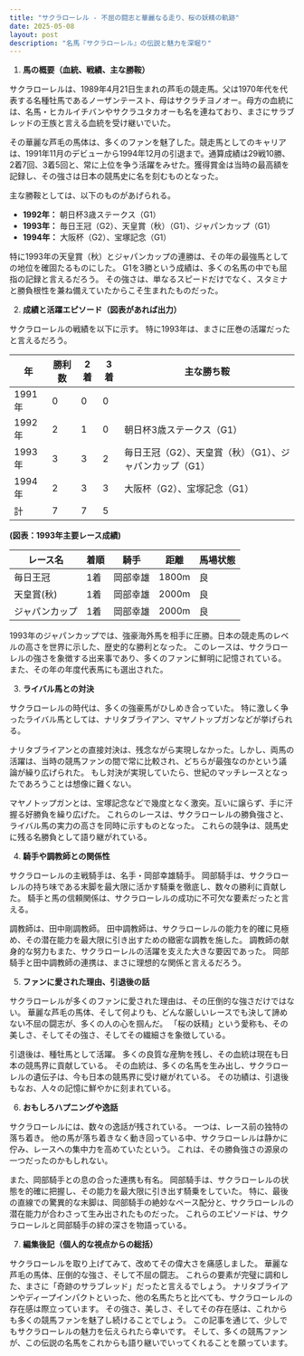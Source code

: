 ```yaml
---
title: "サクラローレル - 不屈の闘志と華麗なる走り、桜の妖精の軌跡"
date: 2025-05-08
layout: post
description: "名馬『サクラローレル』の伝説と魅力を深堀り"
---
```


1. **馬の概要（血統、戦績、主な勝鞍）**

サクラローレルは、1989年4月21日生まれの芦毛の競走馬。父は1970年代を代表する名種牡馬であるノーザンテースト、母はサクラチヨノオー。母方の血統には、名馬・ヒカルイチバンやサクラユタカオーも名を連ねており、まさにサラブレッドの王族と言える血統を受け継いでいた。

その華麗な芦毛の馬体は、多くのファンを魅了した。競走馬としてのキャリアは、1991年11月のデビューから1994年12月の引退まで。通算成績は29戦10勝、2着7回、3着5回と、常に上位を争う活躍をみせた。獲得賞金は当時の最高額を記録し、その強さは日本の競馬史に名を刻むものとなった。

主な勝鞍としては、以下のものがあげられる。

* **1992年：** 朝日杯3歳ステークス（G1）
* **1993年：** 毎日王冠（G2）、天皇賞（秋）（G1）、ジャパンカップ（G1）
* **1994年：**  大阪杯（G2）、宝塚記念（G1）


特に1993年の天皇賞（秋）とジャパンカップの連勝は、その年の最強馬としての地位を確固たるものにした。  G1を3勝という成績は、多くの名馬の中でも屈指の記録と言えるだろう。  その強さは、単なるスピードだけでなく、スタミナと勝負根性を兼ね備えていたからこそ生まれたものだった。


2. **成績と活躍エピソード（図表があれば出力）**

サクラローレルの戦績を以下に示す。  特に1993年は、まさに圧巻の活躍だったと言えるだろう。

| 年 | 勝利数 | 2着 | 3着 | 主な勝ち鞍 |
|---|---|---|---|---|
| 1991年 | 0 | 0 | 0 |  |
| 1992年 | 2 | 1 | 0 | 朝日杯3歳ステークス（G1） |
| 1993年 | 3 | 3 | 2 | 毎日王冠（G2）、天皇賞（秋）（G1）、ジャパンカップ（G1） |
| 1994年 | 2 | 3 | 3 | 大阪杯（G2）、宝塚記念（G1） |
| 計 | 7 | 7 | 5 |  |


**(図表：1993年主要レース成績)**

| レース名 | 着順 | 騎手 | 距離 | 馬場状態 |
|---|---|---|---|---|
| 毎日王冠 | 1着 |  岡部幸雄 | 1800m | 良 |
| 天皇賞(秋) | 1着 | 岡部幸雄 | 2000m | 良 |
| ジャパンカップ | 1着 | 岡部幸雄 | 2000m | 良 |


1993年のジャパンカップでは、強豪海外馬を相手に圧勝。日本の競走馬のレベルの高さを世界に示した、歴史的な勝利となった。  このレースは、サクラローレルの強さを象徴する出来事であり、多くのファンに鮮明に記憶されている。  また、その年の年度代表馬にも選出された。


3. **ライバル馬との対決**

サクラローレルの時代は、多くの強豪馬がひしめき合っていた。  特に激しく争ったライバル馬としては、ナリタブライアン、マヤノトップガンなどが挙げられる。

ナリタブライアンとの直接対決は、残念ながら実現しなかった。しかし、両馬の活躍は、当時の競馬ファンの間で常に比較され、どちらが最強なのかという議論が繰り広げられた。  もし対決が実現していたら、世紀のマッチレースとなったであろうことは想像に難くない。

マヤノトップガンとは、宝塚記念などで幾度となく激突。互いに譲らず、手に汗握る好勝負を繰り広げた。  これらのレースは、サクラローレルの勝負強さと、ライバル馬の実力の高さを同時に示すものとなった。  これらの競争は、競馬史に残る名勝負として語り継がれている。


4. **騎手や調教師との関係性**

サクラローレルの主戦騎手は、名手・岡部幸雄騎手。  岡部騎手は、サクラローレルの持ち味である末脚を最大限に活かす騎乗を徹底し、数々の勝利に貢献した。  騎手と馬の信頼関係は、サクラローレルの成功に不可欠な要素だったと言える。

調教師は、田中剛調教師。  田中調教師は、サクラローレルの能力を的確に見極め、その潜在能力を最大限に引き出すための緻密な調教を施した。  調教師の献身的な努力もまた、サクラローレルの活躍を支えた大きな要因であった。  岡部騎手と田中調教師の連携は、まさに理想的な関係と言えるだろう。


5. **ファンに愛された理由、引退後の話**

サクラローレルが多くのファンに愛された理由は、その圧倒的な強さだけではない。  華麗な芦毛の馬体、そして何よりも、どんな厳しいレースでも決して諦めない不屈の闘志が、多くの人の心を掴んだ。  「桜の妖精」という愛称も、その美しさ、そしてその強さ、そしてその繊細さを象徴している。

引退後は、種牡馬として活躍。  多くの良質な産駒を残し、その血統は現在も日本の競馬界に貢献している。  その血統は、多くの名馬を生み出し、サクラローレルの遺伝子は、今も日本の競馬界に受け継がれている。  その功績は、引退後もなお、人々の記憶に鮮やかに刻まれている。


6. **おもしろハプニングや逸話**

サクラローレルには、数々の逸話が残されている。  一つは、レース前の独特の落ち着き。  他の馬が落ち着きなく動き回っている中、サクラローレルは静かに佇み、レースへの集中力を高めていたという。  これは、その勝負強さの源泉の一つだったのかもしれない。

また、岡部騎手との息の合った連携も有名。  岡部騎手は、サクラローレルの状態を的確に把握し、その能力を最大限に引き出す騎乗をしていた。  特に、最後の直線での驚異的な末脚は、岡部騎手の絶妙なペース配分と、サクラローレルの潜在能力が合わさって生み出されたものだった。  これらのエピソードは、サクラローレルと岡部騎手の絆の深さを物語っている。


7. **編集後記（個人的な視点からの総括）**

サクラローレルを取り上げてみて、改めてその偉大さを痛感しました。  華麗な芦毛の馬体、圧倒的な強さ、そして不屈の闘志。  これらの要素が完璧に調和した、まさに「奇跡のサラブレッド」だったと言えるでしょう。  ナリタブライアンやディープインパクトといった、他の名馬たちと比べても、サクラローレルの存在感は際立っています。  その強さ、美しさ、そしてその存在感は、これからも多くの競馬ファンを魅了し続けることでしょう。  この記事を通じて、少しでもサクラローレルの魅力を伝えられたら幸いです。  そして、多くの競馬ファンが、この伝説の名馬をこれからも語り継いでいってくれることを願っています。
